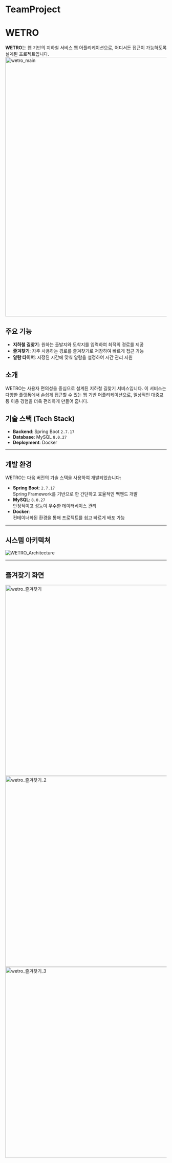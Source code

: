 # TeamProject

# WETRO

**WETRO**는 웹 기반의 지하철 서비스 웹 어플리케이션으로, 어디서든 접근이 가능하도록 설계된 프로젝트입니다.
<img width="811" alt="wetro_main" src="https://github.com/user-attachments/assets/5c3d6481-d285-45dd-a5bc-7db415000402" />


## 주요 기능
- **지하철 길찾기**: 원하는 출발지와 도착지를 입력하여 최적의 경로를 제공
- **즐겨찾기**: 자주 사용하는 경로를 즐겨찾기로 저장하여 빠르게 접근 가능
- **알람 타이머**: 지정된 시간에 맞춰 알람을 설정하여 시간 관리 지원

## 소개
WETRO는 사용자 편의성을 중심으로 설계된 지하철 길찾기 서비스입니다. 
이 서비스는 다양한 플랫폼에서 손쉽게 접근할 수 있는 웹 기반 어플리케이션으로, 
일상적인 대중교통 이용 경험을 더욱 편리하게 만들어 줍니다.

## 기술 스택 (Tech Stack)

- **Backend**: Spring Boot `2.7.17`
- **Database**: MySQL `8.0.27`
- **Deployment**: Docker

---

## 개발 환경
WETRO는 다음 버전의 기술 스택을 사용하여 개발되었습니다:

- **Spring Boot**: `2.7.17`  
  Spring Framework를 기반으로 한 간단하고 효율적인 백엔드 개발
- **MySQL**: `8.0.27`  
  안정적이고 성능이 우수한 데이터베이스 관리
- **Docker**:  
  컨테이너화된 환경을 통해 프로젝트를 쉽고 빠르게 배포 가능  

---

## 시스템 아키텍쳐
![WETRO_Architecture](https://github.com/user-attachments/assets/7ac67606-4191-4c12-9f66-da232bcdd9bf)

---

## 즐겨찾기 화면
<img width="597" alt="wetro_즐겨찾기" src="https://github.com/user-attachments/assets/9fe0338f-638c-4ba2-b702-53d57e4d5562" />
<img width="597" alt="wetro_즐겨찾기_2" src="https://github.com/user-attachments/assets/b147b133-9da8-41a1-9c94-d229a889c16d" />
<img width="597" alt="wetro_즐겨찾기_3" src="https://github.com/user-attachments/assets/0383b279-ffb4-4a5d-89dd-a52ba2be2f55" />


